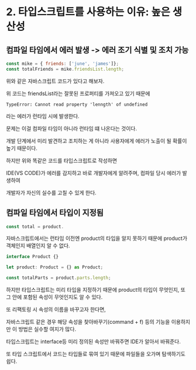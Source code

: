 # 2. 타입스크립트를 사용하는 이유: 높은 생산성

## 컴파일 타임에서 에러 발생 -> 에러 조기 식별 및 조치 가능

```js
const mike = { friends: ['june', 'james']};
const totalFriends = mike.friendsList.length;
```

위와 같은 자바스크립트 코드가 있다고 해보자.

위 코드는 friendsList라는 잘못된 프로퍼티를 가져오고 있기 때문에

`TypeError: Cannot read property 'lenngth' of undefined`

라는 에러가 런타임 시에 발생한다.

문제는 이걸 컴파일 타임이 아니라 런타임 떄 나온다는 것이다. 

개발 단계에서 미리 발견하고 조치하는 게 아니라 사용자에게 에러가 노출이 될 확률이 높기 때문이다.

하지만 위와 똑같은 코드를 타입스크립트로 작성하면 

IDE(VS CODE)가 에러를 감지하고 바로 개발자에게 알려주며, 컴파일 당시 에러가 발생하여 

개발자가 자신의 실수를 고칠 수 있게 한다.

## 컴파일 타임에서 타입이 지정됨

```js
const total = product.
```

자바스크립트에서는 런타임 이전엔 product의 타입을 알지 못하기 때문에 product가 객체인지 배열인지 알 수 없다.

```ts
interface Product {}

let product: Product = {} as Product;

const totalParts = product.parts.length;
```

하지만 타입스크립트는 미리 타입을 지정하기 때문에 product의 타입이 무엇인지, 또 그 안에 포함된 속성이 무엇인지도 알 수 있다.

또 리팩토링 시 속성의 이름을 바꾸고자 한다면, 

자바스크립트 같은 경우 해당 속성을 찾아바꾸기(command + f) 등의 기능을 이용하지만 이 방법은 실수할 여지가 많다.

타입스크립트는 interface등 미리 정의된 속성만 바꿔주면 IDE가 알아서 바꿔준다.

또 타입 스크립트에서 코드는 타입들로 묶여 있기 때문에 파일들을 오가며 탐색하기도 쉽다.